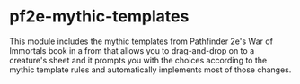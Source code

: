 # pf2e-mythic-templates
This module includes the mythic templates from Pathfinder 2e's War of Immortals book in a from that allows you to drag-and-drop on to a creature's sheet and it prompts you with the choices according to the mythic template rules and automatically implements most of those changes.
